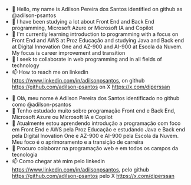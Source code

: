 - 👋 Hello, my name is Adilson Pereira dos Santos identified on github as @adilson-psantos
- 👀 I have been studying a lot about Front End and Back End programming, Microsoft Azure or Microsoft IA and Copilot
- 🌱 I'm currently learning introduction to programming with a focus on Front End and AWS at Proz Educação and studying Java and Back end at Digital Innovation One and AZ-900 and AI-900 at Escola da Nuvem. My focus is career improvement and transition
- 💞️ I seek to collaborate in web programming and in all fields of technology
- 📫 How to reach me on linkedin https://www.linkedin.com/in/adilsonpsantos, on github https://github.com/adilson-psantos on X https://x.com/diperssan

<!---
adilson-psantos/adilson-psantos is a ✨ special repository ✨ because your `README.md` (this file) appears in your GitHub profile.
You can click the Preview link to see your changes.
--->


- 👋 Olá, meu nome é Adilson Pereira dos Santos identificado no github como  @adilson-psantos
- 👀 Tenho estudado muito sobre programação Front end e Back End, Microsoft Azure  ou Microsoft IA e Copilot
- 🌱 Atualmente estou aprendendo introdução a programação com foco em Front End e AWS pela Proz Educação e estudando Java e Back end pela Digital Inovation One e AZ-900 e AI-900 pela Escola da Nuvem. Meu foco é o aprimoramento e a transição de carreira
- 💞️ Procuro colaborar na programação web e em todos os campos da tecnologia
- 📫 Como chegar até mim pelo linkedin https://www.linkedin.com/in/adilsonpsantos, pelo github https://github.com/adilson-psantos pelo X https://x.com/diperssan

<!---
adilson-psantos/adilson-psantos é um repositório ✨ especial ✨ porque seu `README.md` (este arquivo) aparece no seu perfil do GitHub.
Você pode clicar no link Visualizar para ver suas alterações.
--->
